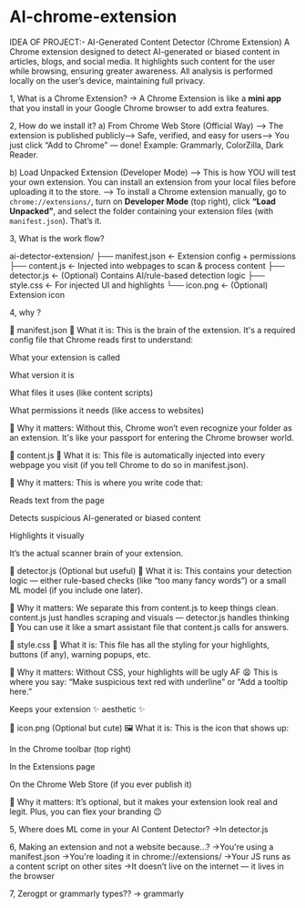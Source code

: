# AI-chrome-extension

IDEA OF PROJECT:-
AI-Generated Content Detector (Chrome Extension)
A Chrome extension designed to detect AI-generated or biased content in articles, blogs, and social media.
It highlights such content for the user while browsing, ensuring greater awareness.
All analysis is performed locally on the user’s device, maintaining full privacy.

1, What is a Chrome Extension?
-> A Chrome Extension is like a **mini app** that you install in your Google Chrome browser to add extra features.


2, How do we install it?
a) From Chrome Web Store (Official Way)
--> The extension is published publicly--> Safe, verified, and easy for users--> You just click “Add to Chrome” — done! Example: Grammarly, ColorZilla, Dark Reader.

b) Load Unpacked Extension (Developer Mode)
--> This is how YOU will test your own extension. You can install an extension from your local files before uploading it to the store.
--> To install a Chrome extension manually, go to `chrome://extensions/`, turn on **Developer Mode** (top right), click **“Load Unpacked”**, and select the folder containing your extension files (with `manifest.json`). That’s it. 


3, What is the work flow?

ai-detector-extension/
├── manifest.json         ← Extension config + permissions
├── content.js            ← Injected into webpages to scan & process content
├── detector.js           ← (Optional) Contains AI/rule-based detection logic
├── style.css             ← For injected UI and highlights
└── icon.png              ← (Optional) Extension icon


4, why ?

📄 manifest.json
🔧 What it is:
This is the brain of the extension. It's a required config file that Chrome reads first to understand:

What your extension is called

What version it is

What files it uses (like content scripts)

What permissions it needs (like access to websites)

📌 Why it matters:
Without this, Chrome won’t even recognize your folder as an extension. It's like your passport for entering the Chrome browser world.

📄 content.js
🧠 What it is:
This file is automatically injected into every webpage you visit (if you tell Chrome to do so in manifest.json).

📌 Why it matters:
This is where you write code that:

Reads text from the page

Detects suspicious AI-generated or biased content

Highlights it visually

It’s the actual scanner brain of your extension.

📄 detector.js (Optional but useful)
🧪 What it is:
This contains your detection logic — either rule-based checks (like “too many fancy words”) or a small ML model (if you include one later).

📌 Why it matters:
We separate this from content.js to keep things clean. content.js just handles scraping and visuals — detector.js handles thinking 💭
You can use it like a smart assistant file that content.js calls for answers.

📄 style.css
🎨 What it is:
This file has all the styling for your highlights, buttons (if any), warning popups, etc.

📌 Why it matters:
Without CSS, your highlights will be ugly AF 😩
This is where you say: “Make suspicious text red with underline” or “Add a tooltip here.”

Keeps your extension ✨ aesthetic ✨

📄 icon.png (Optional but cute)
🖼️ What it is:
This is the icon that shows up:

In the Chrome toolbar (top right)

In the Extensions page

On the Chrome Web Store (if you ever publish it)

📌 Why it matters:
It’s optional, but it makes your extension look real and legit. Plus, you can flex your branding 😉


5,  Where does ML come in your AI Content Detector?
->In detector.js 


6, Making an extension and not a website because...?
->You're using a manifest.json
->You're loading it in chrome://extensions/
->Your JS runs as a content script on other sites
->It doesn’t live on the internet — it lives in the browser


7, Zerogpt or grammarly types??
-> grammarly 